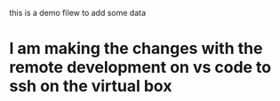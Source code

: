this is a demo filew 
to add some data 

# I am making the changes with the remote development on vs code to ssh on the virtual box